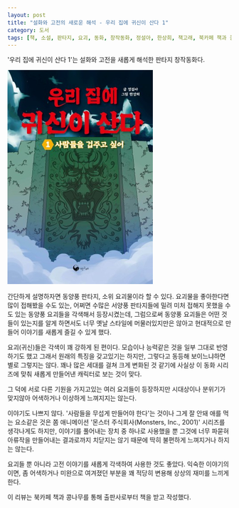 ```yaml
---
layout: post
title: "설화와 고전의 새로운 해석 - 우리 집에 귀신이 산다 1"
category: 도서
tags: [책, 소설, 판타지, 요괴, 동화, 창작동화, 정설아, 한상희, 책고래, 북카페 책과 콩나무, 서평]
---
```


'우리 집에 귀신이 산다 1'는
설화와 고전을 새롭게 해석한 판타지 창작동화다.

![표지](/images/ghosts-living-in-my-house-1-book-h480.jpg)

간단하게 설명하자면 동양풍 판타지, 소위 요괴물이라 할 수 있다.
요괴물을 좋아한다면 많이 접해봤을 수도 있는,
어쩌면 수많은 서양풍 판타지들에 밀려 미처 접해지 못했을 수도 있는
동양풍 요괴들을 각색해서 등장시켰는데,
그럼으로써 동양풍 요괴들은 어떤 것들이 있는지를 알게 하면서도
너무 옛날 스타일에 머물러있지만은 않아고 현대적으로 만들어
이야기를 새롭게 즐길 수 있게 했다.

요괴(귀신)들은 각색이 꽤 강하게 된 편이다.
모습이나 능력같은 것을 일부 그대로 반영하기도 했고
그래서 원래의 특징을 갖고있기는 하지만,
그렇다고 동등해 보이느냐하면 별로 그렇지는 않다.
꽤나 많은 세대를 걸쳐 크게 변화된 것 같기에
사실상 이 동화 시리즈에 맞춰 새롭게 만들어낸 캐릭터로 보는 것이 맞다.

그 덕에 서로 다른 기원을 가지고있는 여러 요괴들이 등장하지만
시대상이나 분위기가 맞지않아 어색하거나 이상하게 느껴지지는 않는다.

이야기도 나쁘지 않다.
'사람들을 무섭게 만들어야 한다'는 것이나
그게 잘 안돼 애를 먹는 요소같은 것은
쫌 애니메이션 '몬스터 주식회사(Monsters, Inc., 2001)' 시리즈를 생각나게도 하지만,
이야기를 풀어내는 장치 중 하나로 사용했을 뿐
그것에 너무 파묻혀 아류작을 만들어내는 결과로까지 치닫지는 않기 때문에
딱히 불편하게 느껴지거나 하지는 않는다.

요괴들 뿐 아니라 고전 이야기를 새롭게 각색하여 사용한 것도 좋았다.
익숙한 이야기의 이면, 좀 어색하거나 미완으로 여겨졌던 부분을 꽤 적당히 변용해
상상의 재미를 느끼게 한다.



<div class="im im-info">
이 리뷰는 북카페 책과 콩나무를 통해 출판사로부터 책을 받고 작성했다.
</div>
